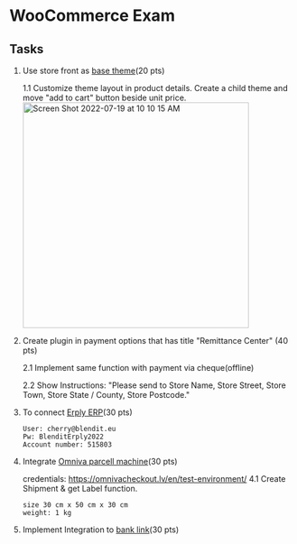 # WooCommerce Exam

## Tasks
1. Use store front as [base theme](https://woocommerce.com/products/storefront-/)(20 pts)
  
   1.1 Customize theme layout in product details. Create a child theme and move "add to cart" button beside unit price. 
       <img width="400" alt="Screen Shot 2022-07-19 at 10 10 15 AM" src="https://user-images.githubusercontent.com/109148990/179649361-639926a1-7ae0-4f83-9336-4571f45058e8.png">

  
2. Create plugin in payment options that has title "Remittance Center" (40 pts)
   
   2.1 Implement same function with payment via cheque(offline)
   
   2.2 Show Instructions: "Please send to Store Name, Store Street, Store Town, Store State / County, Store Postcode."
   
3. To connect [Erply ERP](https://erply.com/woocommerce/)(30 pts)
    ```
    User: cherry@blendit.eu
    Pw: BlenditErply2022
    Account number: 515803
    ```
4. Integrate [Omniva parcell machine](https://github.com/mijora/omniva-woocommerce/tags)(30 pts)
   
   credentials: https://omnivacheckout.lv/en/test-environment/
   4.1 Create Shipment & get Label function. 
   ```
   size 30 cm x 50 cm x 30 cm
   weight: 1 kg
   ```
5. Implement Integration to [bank link](https://gate.luminorgroup.com/apis/plugins/WooCommerce%20v3.5+)(30 pts)
